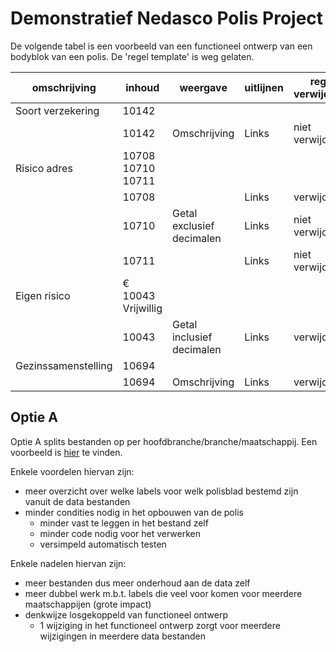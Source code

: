 # Demonstratief Nedasco Polis Project

De volgende tabel is een voorbeeld van een functioneel ontwerp van een bodyblok van een polis. De 'regel template' is
weg gelaten.

| omschrijving        | inhoud                  | weergave                  | uitlijnen | regel verwijderen | P311 | P368 | P375 |
|---------------------|-------------------------|---------------------------|-----------|-------------------|------|------|------|
| Soort verzekering   | 10142                   |                           |           |                   | x    | x    | x    |
|                     | 10142                   | Omschrijving              | Links     | niet verwijderen  | x    | x    | x    |
| Risico adres        | 10708 10710 10711       |                           |           |                   | x    | x    |      |
|                     | 10708                   |                           | Links     | verwijderen       | x    | x    |      |
|                     | 10710                   | Getal exclusief decimalen | Links     | niet verwijderen  | x    | x    |      |
|                     | 10711                   |                           | Links     | niet verwijderen  | x    | x    |      |
| Eigen risico        | € 10043 Vrijwillig      |                           |           |                   |      |      |      |
|                     | 10043                   | Getal inclusief decimalen | Links     | verwijderen       |      |      |      |
| Gezinssamenstelling | 10694                   |                           |           |                   | x    |      |      |
|                     | 10694                   | Omschrijving              | Links     | verwijderen       | x    |      |      |


## Optie A

Optie A splits bestanden op per hoofdbranche/branche/maatschappij. Een voorbeeld is 
[hier](https://github.com/BSBVolmachten/nedasco-polis-demo/blob/main/src/b/05000/05011.json) te vinden.

Enkele voordelen hiervan zijn:
- meer overzicht over welke labels voor welk polisblad bestemd zijn vanuit de data bestanden
- minder condities nodig in het opbouwen van de polis
  - minder vast te leggen in het bestand zelf
  - minder code nodig voor het verwerken
  - versimpeld automatisch testen

Enkele nadelen hiervan zijn:
- meer bestanden dus meer onderhoud aan de data zelf
- meer dubbel werk m.b.t. labels die veel voor komen voor meerdere maatschappijen (grote impact)
- denkwijze losgekoppeld van functioneel ontwerp
  - 1 wijziging in het functioneel ontwerp zorgt voor meerdere wijzigingen in meerdere data bestanden
